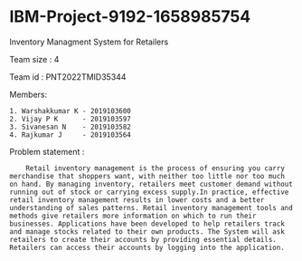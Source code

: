 # IBM-Project-9192-1658985754
Inventory Managment System for Retailers

Team size : 4

Team id : PNT2022TMID35344

Members:

    1. Warshakkumar K - 2019103600
    2. Vijay P K      - 2019103597
    3. Sivanesan N    - 2019103582
    4. Rajkumar J     - 2019103564
    
Problem statement :

        Retail inventory management is the process of ensuring you carry merchandise that shoppers want, with neither too little nor too much on hand. By managing inventory, retailers meet customer demand without running out of stock or carrying excess supply.In practice, effective retail inventory management results in lower costs and a better understanding of sales patterns. Retail inventory management tools and methods give retailers more information on which to run their businesses. Applications have been developed to help retailers track and manage stocks related to their own products. The System will ask retailers to create their accounts by providing essential details. Retailers can access their accounts by logging into the application.
